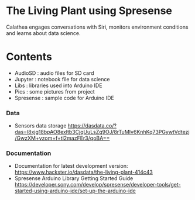 The Living Plant using Spresense 
===========================================

Calathea engages conversations with Siri, monitors environment conditions and learns about data science.

# Contents
- AudioSD : audio files for SD card
- Jupyter : notebook file for data science
- Libs    : libraries used into Arduino IDE 
- Pics    : some pictures from project
- Spresense : sample code for Arduino IDE


### Data
- Sensors data storage https://dasdata.co/?das=l8xjg18bpAO8exltb3CjqUuLsZq9OJ/8rTuMIv6KnhKq73PGywtVdtezj/GwzXM+vzom+f+tl2mazFEr3/qoBA==
  

### Documentation

- Documentation for latest development version: https://www.hackster.io/dasdata/the-living-plant-414c43
- Spresense Arduino Library Getting Started Guide https://developer.sony.com/develop/spresense/developer-tools/get-started-using-arduino-ide/set-up-the-arduino-ide


